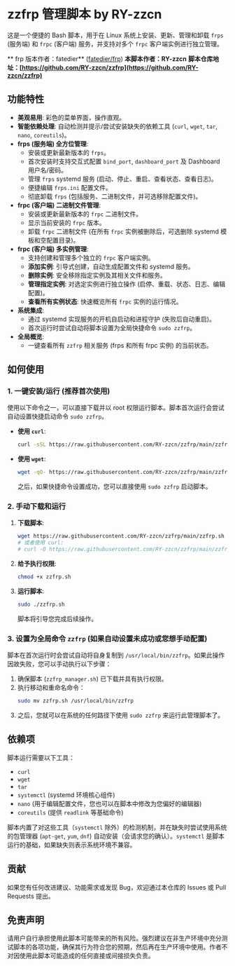 # zzfrp 管理脚本 by RY-zzcn

这是一个便捷的 Bash 脚本，用于在 Linux 系统上安装、更新、管理和卸载 `frps` (服务端) 和 `frpc` (客户端) 服务，并支持对多个 `frpc` 客户端实例进行独立管理。

** frp 版本作者：fatedier** ([fatedier/frp](https://github.com/fatedier/frp))
**本脚本作者：RY-zzcn**
**脚本仓库地址：[https://github.com/RY-zzcn/zzfrp](https://github.com/RY-zzcn/zzfrp)**

## 功能特性

* **美观易用**: 彩色的菜单界面，操作直观。
* **智能依赖处理**: 自动检测并提示/尝试安装缺失的依赖工具 (`curl`, `wget`, `tar`, `nano`, `coreutils`)。
* **frps (服务端) 全方位管理**:
    * 安装或更新最新版本的 `frps`。
    * 首次安装时支持交互式配置 `bind_port`, `dashboard_port` 及 Dashboard 用户名/密码。
    * 管理 `frps` systemd 服务 (启动、停止、重启、查看状态、查看日志)。
    * 便捷编辑 `frps.ini` 配置文件。
    * 彻底卸载 `frps` (包括服务、二进制文件，并可选移除配置文件)。
* **frpc (客户端) 二进制文件管理**:
    * 安装或更新最新版本的 `frpc` 二进制文件。
    * 显示当前安装的 `frpc` 版本。
    * 卸载 `frpc` 二进制文件 (在所有 `frpc` 实例被删除后，可选删除 systemd 模板和空配置目录)。
* **frpc (客户端) 多实例管理**:
    * 支持创建和管理多个独立的 `frpc` 客户端实例。
    * **添加实例**: 引导式创建，自动生成配置文件和 systemd 服务。
    * **删除实例**: 安全移除指定实例及其相关文件和服务。
    * **管理指定实例**: 对选定实例进行独立操作 (启停、重载、状态、日志、编辑配置)。
    * **查看所有实例状态**: 快速概览所有 `frpc` 实例的运行情况。
* **系统集成**:
    * 通过 systemd 实现服务的开机自启动和进程守护 (失败后自动重启)。
    * 首次运行时尝试自动将脚本设置为全局快捷命令 `sudo zzfrp`。
* **全局概览**:
    * 一键查看所有 `zzfrp` 相关服务 (frps 和所有 frpc 实例) 的当前状态。

## 如何使用

### 1. 一键安装/运行 (推荐首次使用)

使用以下命令之一，可以直接下载并以 root 权限运行脚本。脚本首次运行会尝试自动设置快捷启动命令 `sudo zzfrp`。

* **使用 `curl`**:
    ```bash
    curl -sSL https://raw.githubusercontent.com/RY-zzcn/zzfrp/main/zzfrp.sh | sudo bash
    ```
* **使用 `wget`**:
    ```bash
    wget -qO- https://raw.githubusercontent.com/RY-zzcn/zzfrp/main/zzfrp.sh | sudo bash
    ```

    之后，如果快捷命令设置成功，您可以直接使用 `sudo zzfrp` 启动脚本。

### 2. 手动下载和运行

1.  **下载脚本**:
    ```bash
    wget https://raw.githubusercontent.com/RY-zzcn/zzfrp/main/zzfrp.sh
    # 或者使用 curl:
    # curl -O https://raw.githubusercontent.com/RY-zzcn/zzfrp/main/zzfrp.sh
    ```
2.  **给予执行权限**:
    ```bash
    chmod +x zzfrp.sh
    ```
3.  **运行脚本**:
    ```bash
    sudo ./zzfrp.sh
    ```
    脚本将引导您完成后续操作。

### 3. 设置为全局命令 `zzfrp` (如果自动设置未成功或您想手动配置)

脚本在首次运行时会尝试自动将自身复制到 `/usr/local/bin/zzfrp`。如果此操作因故失败，您可以手动执行以下步骤：

1.  确保脚本 (`zzfrp_manager.sh`) 已下载并具有执行权限。
2.  执行移动和重命名命令：
    ```bash
    sudo mv zzfrp.sh /usr/local/bin/zzfrp
    ```
3.  之后，您就可以在系统的任何路径下使用 `sudo zzfrp` 来运行此管理脚本了。

## 依赖项

脚本运行需要以下工具：

* `curl`
* `wget`
* `tar`
* `systemctl` (systemd 环境核心组件)
* `nano` (用于编辑配置文件，您也可以在脚本中修改为您偏好的编辑器)
* `coreutils` (提供 `readlink` 等基础命令)

脚本内置了对这些工具（`systemctl` 除外）的检测机制，并在缺失时尝试使用系统的包管理器 (`apt-get`, `yum`, `dnf`) 自动安装（会请求您的确认）。`systemctl` 是脚本运行的基础，如果缺失则表示系统环境不兼容。


## 贡献

如果您有任何改进建议、功能需求或发现 Bug，欢迎通过本仓库的 Issues 或 Pull Requests 提出。

## 免责声明

请用户自行承担使用此脚本可能带来的所有风险。强烈建议在非生产环境中充分测试脚本的各项功能，确保其行为符合您的预期，然后再在生产环境中使用。作者不对因使用此脚本可能造成的任何直接或间接损失负责。
